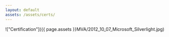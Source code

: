 ```yaml
---
layout: default
assets: /assets/certs/
---
```

!["Certification"]({{ page.assets }}MVA/2012_10_07_Microsoft_Silverlight.jpg)
